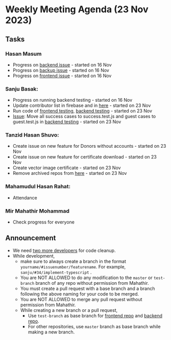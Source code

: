 # Weekly Meeting Agenda (23 Nov 2023)

## Tasks
### Hasan Masum
* Progress on [backend issue](https://github.com/Badhan-BUET-Zone/badhan-backend/issues/11) - started on 16 Nov
* Progress on [backup issue](https://github.com/Badhan-BUET-Zone/badhan-backup/issues/101) - started on 16 Nov
* Progress on [frontend issue](https://github.com/Badhan-BUET-Zone/badhan-web/issues/100) - started on 16 Nov

### Sanju Basak:
* Progress on running backend testing - started on 16 Nov
* Update contributor list in firebase and in [here](https://github.com/Badhan-BUET-Zone#contributors) - started on 23 Nov
* Run code of [frontend testing](https://github.com/Badhan-BUET-Zone/badhan-frontend-test), [backend testing](https://github.com/Badhan-BUET-Zone/badhan-test) - started on 23 Nov
* [Issue](https://github.com/Badhan-BUET-Zone/badhan-test/issues/1): Move all success cases to success.test.js and guest cases to guest.test.js in [backend testing](https://github.com/Badhan-BUET-Zone/badhan-test) - started on 23 Nov

### Tanzid Hasan Shuvo:
* Create issue on new feature for Donors without accounts - started on 23 Nov
* Create issue on new feature for certificate download - started on 23 Nov
* Create vector image certificate - started on 23 Nov
* Remove archived repos from [here](https://github.com/Badhan-BUET-Zone#repositories) - started on 23 Nov

### Mahamudul Hasan Rahat:
* Attendance 

### Mir Mahathir Mohammad
* Check progress for everyone

## Announcement
* We need [two more developers](https://github.com/Badhan-BUET-Zone/.github/blob/main/new-member.md) for code cleanup.
* While development,
  * make sure to always create a branch in the format `yourname/#issuenumber/featurename`. For example, `sanju/#34/implement-typescript` .
  * You are NOT ALLOWED to do any modification to the `master` or `test-branch` branch of any repo without permission from Mahathir.
  * You must create a pull request with a base branch and a branch following the above naming for your code to be merged.
  * You are NOT ALLOWED to merge any pull request without permission from Mahathir.
  * While creating a new branch or a pull request,
    * Use `test-branch` as base branch for [frontend repo](https://github.com/Badhan-BUET-Zone/badhan-web) and [backend repo](https://github.com/Badhan-BUET-Zone/badhan-backend).
    * For other repositories, use `master` branch as base branch while making a new branch.

